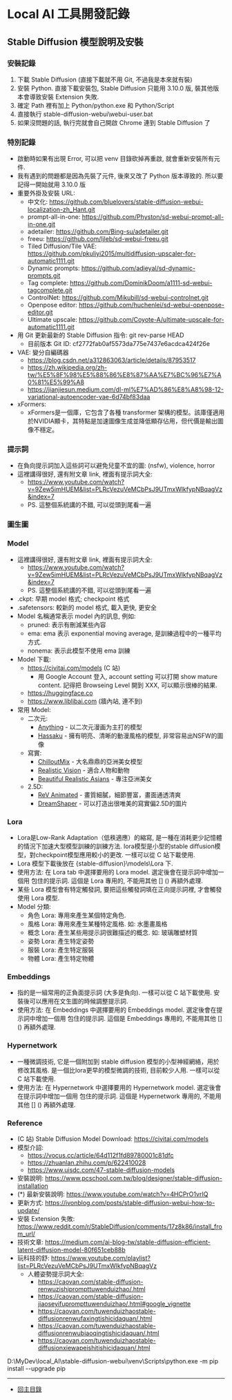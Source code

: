 # Local AI 工具開發記錄

## Stable Diffusion 模型說明及安裝

### 安裝記錄
1. 下載 Stable Diffusion (直接下載就不用 Git, 不過我是本來就有裝)
2. 安裝 Python. 直接下載安裝包, Stable Diffusion 只能用 3.10.0 版, 裝其他版本會導致安裝 Extension 失敗.
3. 確定 Path 裡有加上 Python/python.exe 和 Python/Script
4. 直接執行 stable-diffusion-webui\webui-user.bat
5. 如果沒問題的話, 執行完就會自己開啟 Chrome 連到 Stable Diffusion 了

### 特別記錄
- 啟動時如果有出現 Error, 可以把 venv 目錄砍掉再重啟, 就會重新安裝所有元件.
- 我有遇到的問題都是因為先裝了元件, 後來又改了 Python 版本導致的. 所以要記得一開始就用 3.10.0 版
- 重要外掛及安裝 URL:
  - 中文化: https://github.com/bluelovers/stable-diffusion-webui-localization-zh_Hant.git
  - prompt-all-in-one: https://github.com/Physton/sd-webui-prompt-all-in-one.git
  - adetailer: https://github.com/Bing-su/adetailer.git
  - freeu: https://github.com/ljleb/sd-webui-freeu.git
  - Tiled Diffusion/Tile VAE: https://github.com/pkuliyi2015/multidiffusion-upscaler-for-automatic1111.git
  - Dynamic prompts: https://github.com/adieyal/sd-dynamic-prompts.git
  - Tag complete: https://github.com/DominikDoom/a1111-sd-webui-tagcomplete.git
  - ControlNet: https://github.com/Mikubill/sd-webui-controlnet.git
  - Openpose editor: https://github.com/huchenlei/sd-webui-openpose-editor.git
  - Ultimate upscale: https://github.com/Coyote-A/ultimate-upscale-for-automatic1111.git
- 用 Git 更新最新的 Stable Diffusion 指令: git rev-parse HEAD
  - 目前版本 Git ID: cf2772fab0af5573da775e7437e6acdca424f26e
- VAE: 變分自編碼器
  - https://blog.csdn.net/a312863063/article/details/87953517
  - https://zh.wikipedia.org/zh-tw/%E5%8F%98%E5%88%86%E8%87%AA%E7%BC%96%E7%A0%81%E5%99%A8
  - https://jianjiesun.medium.com/dl-ml%E7%AD%86%E8%A8%98-12-variational-autoencoder-vae-6d74bf83daa
- xFormers:
  - xFormers是一個庫，它包含了各種 transformer 架構的模型。該庫僅適用於NVIDIA顯卡，其特點是加速圖像生成並降低顯存佔用，但代價是輸出圖像不穩定。

### 提示詞
- 在負向提示詞加入這些詞可以避免兒童不宜的圖: (nsfw), violence, horror
- 這裡講得很好, 還有附文章 link, 裡面有提示詞大全:
  - https://www.youtube.com/watch?v=9Zew5imHUEM&list=PLRcVezuVeMCbPsJ9UTmxWlkfypNBqagVz&index=7
  - PS. 這整個系統講的不錯, 可以從頭到尾看一遍

### 圖生圖

### Model
- 這裡講得很好, 還有附文章 link, 裡面有提示詞大全:
  - https://www.youtube.com/watch?v=9Zew5imHUEM&list=PLRcVezuVeMCbPsJ9UTmxWlkfypNBqagVz&index=7
  - PS. 這整個系統講的不錯, 可以從頭到尾看一遍
- .ckpt: 早期 model 格式; checkpoint 格式
- .safetensors: 較新的 model 格式, 載入更快, 更安全
- Model 名稱通常表示 model 內的訊息, 例如:
  - pruned: 表示有刪減某些內容
  - ema: ema 表示 exponential moving average, 是訓練過程中的一種平均方式.
  - nonema: 表示此模型不使用 ema 訓練
- Model 下載:
  - https://civitai.com/models (C 站)
    - 用 Google Account 登入, account setting 可以打開 show mature content. 記得把 Browseing Level 開到 XXX, 可以顯示很棒的結果.
  - https://huggingface.co
  - https://www.liblibai.com (牆內站, 連不到)
- 常用 Model:
  - 二次元: 
    - [Anything](https://civitai.com/models/9409?modelVersionId=384264) - 以二次元漫画为主打的模型
	- [Hassaku](https://civitai.com/models/140272?modelVersionId=378499) - 擁有明亮、清晰的動漫風格的模型, 非常容易出NSFW的圖像
  - 寫實:
    - [ChilloutMix](https://civitai.com/models/16274?modelVersionId=19219) - 大名鼎鼎的亞洲美女模型
	- [Realistic Vision](https://civitai.com/models/4201?modelVersionId=29460) - 適合人物和動物
	- [Beautiful Realistic Asians](https://civitai.com/models/25494?modelVersionId=63786) - 專注亞洲美女
  - 2.5D:
    - [ReV Animated](https://civitai.com/models/7371?modelVersionId=46846) - 畫質細膩，細節豐富，畫面通透清爽
    - [DreamShaper](https://civitai.com/models/4384/dreamshaper) - 可以打造出很唯美的寫實偏2.5D的圖片

### Lora
- Lora是Low-Rank Adaptation（低秩適應）的縮寫, 是一種在消耗更少記憶體的情況下加速大型模型訓練的訓練方法. lora模型是小型的stable diffusion模型，對checkpoint模型應用較小的更改. 一樣可以從 C 站下載使用.
- Lora 模型下載後放在 {stable-diffusion}\models\Lora 下.
- 使用方法: 在 Lora tab 中選擇要用的 Lora model. 選定後會在提示詞中增加一個用 <xxx> 包住的提示詞. 這個是 Lora 專用的, 不能用其他 [] () 再額外處理.
- 某些 Lora 模型會有特定觸發詞, 要把這些觸發詞填在正向提示詞裡, 才會觸發使用 Lora 模型.
- Model 分類:
  - 角色 Lora: 專用來產生某個特定角色.
  - 風格 Lora: 專用來產生某種特定風格. 如: 水墨畫風格
  - 概念 Lora: 產生某些用提示詞很難描述的概念. 如: 玻璃雕塑材質
  - 姿勢 Lora: 產生特定姿勢
  - 服裝 Lora: 產生特定服裝
  - 物體 Lora: 產生特定物體

### Embeddings
- 指的是一組常用的正負面提示詞 (大多是負向). 一樣可以從 C 站下載使用. 安裝後可以應用在文生圖的時候調整提示詞.
- 使用方法: 在 Embeddings 中選擇要用的 Embeddings model. 選定後會在提示詞中增加一個用 <xxx> 包住的提示詞. 這個是 Embeddings 專用的, 不能用其他 [] () 再額外處理.

### Hypernetwork
- 一種微調技術, 它是一個附加到 stable diffusion 模型的小型神經網絡，用於修改其風格. 是一個比lora更早的模型微調的技術, 目前較少人用. 一樣可以從 C 站下載使用.
- 使用方法: 在 Hypernetwork 中選擇要用的 Hypernetwork model. 選定後會在提示詞中增加一個用 <xxx> 包住的提示詞. 這個是 Hypernetwork 專用的, 不能用其他 [] () 再額外處理.

### Reference
- (C 站) Stable Diffusion Model Download: https://civitai.com/models
- 模型介詔:
  - https://vocus.cc/article/64d112f1fd89780001c81dfc
  - https://zhuanlan.zhihu.com/p/622410028
  - https://www.uisdc.com/47-stable-diffusion-models
- 安裝說明: https://www.pcschool.com.tw/blog/designer/stable-diffusion-installation
- (*) 最新安裝說明: https://www.youtube.com/watch?v=4HCPrO1vrIQ
- 更新方式: https://ivonblog.com/posts/stable-diffusion-webui-how-to-update/
- 安裝 Extension 失敗: https://www.reddit.com/r/StableDiffusion/comments/17z8k86/install_from_url/
- 技術文章: https://medium.com/ai-blog-tw/stable-diffusion-efficient-latent-diffusion-model-80f651ceb88b
- 玩科技的舒: https://www.youtube.com/playlist?list=PLRcVezuVeMCbPsJ9UTmxWlkfypNBqagVz
  - 人體姿勢提示詞大全:
    - https://caovan.com/stable-diffusion-renwuzishiprompttuwenduizhao/.html
	- https://caovan.com/stable-diffusion-jiaoseyifuprompttuwenduizhao/.html#google_vignette
	- https://caovan.com/tuwenduizhaostable-diffusionrenwufaxingtishicidaquan/.html
	- https://caovan.com/tuwenduizhaostable-diffusionrenwubiaoqingtishicidaquan/.html
	- https://caovan.com/tuwenduizhaostable-diffusionxiewapeishitishicidaquan/.html



D:\MyDev\local_AI\stable-diffusion-webui\venv\Scripts\python.exe -m pip install --upgrade pip



---

- [回主目錄](../index.md)

